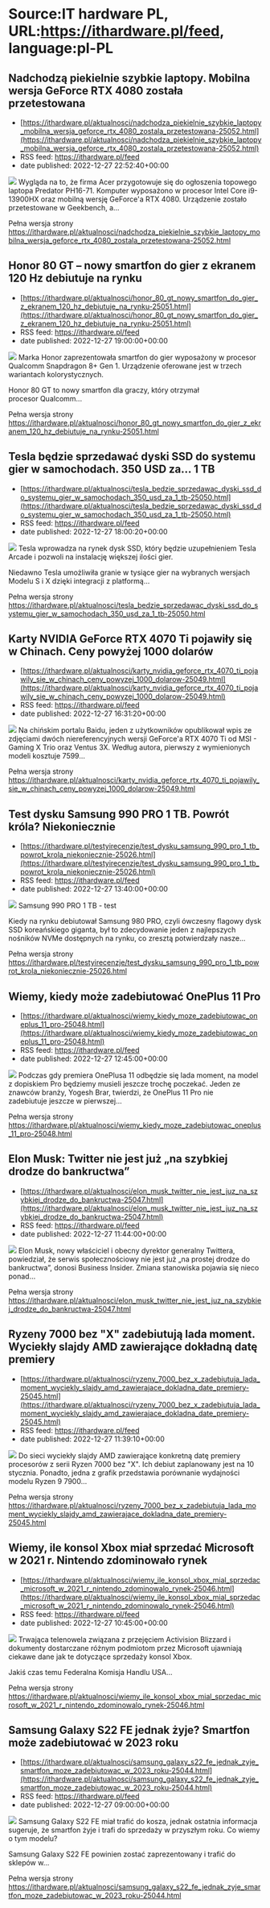 # Source:IT hardware PL, URL:https://ithardware.pl/feed, language:pl-PL

## Nadchodzą piekielnie szybkie laptopy. Mobilna wersja GeForce RTX 4080 została przetestowana
 - [https://ithardware.pl/aktualnosci/nadchodza_piekielnie_szybkie_laptopy_mobilna_wersja_geforce_rtx_4080_zostala_przetestowana-25052.html](https://ithardware.pl/aktualnosci/nadchodza_piekielnie_szybkie_laptopy_mobilna_wersja_geforce_rtx_4080_zostala_przetestowana-25052.html)
 - RSS feed: https://ithardware.pl/feed
 - date published: 2022-12-27 22:52:40+00:00

<img src="https://ithardware.pl/artykuly/min/25052_1.jpg" />            Wygląda na to, że firma Acer przygotowuje się do ogłoszenia topowego laptopa Predator&nbsp;PH16-71. Komputer wyposażono w procesor Intel Core i9-13900HX oraz mobilną wersję GeForce'a RTX 4080. Urządzenie zostało przetestowane w Geekbench, a...
            <p>Pełna wersja strony <a href="https://ithardware.pl/aktualnosci/nadchodza_piekielnie_szybkie_laptopy_mobilna_wersja_geforce_rtx_4080_zostala_przetestowana-25052.html">https://ithardware.pl/aktualnosci/nadchodza_piekielnie_szybkie_laptopy_mobilna_wersja_geforce_rtx_4080_zostala_przetestowana-25052.html</a></p>

## Honor 80 GT – nowy smartfon do gier z ekranem 120 Hz debiutuje na rynku
 - [https://ithardware.pl/aktualnosci/honor_80_gt_nowy_smartfon_do_gier_z_ekranem_120_hz_debiutuje_na_rynku-25051.html](https://ithardware.pl/aktualnosci/honor_80_gt_nowy_smartfon_do_gier_z_ekranem_120_hz_debiutuje_na_rynku-25051.html)
 - RSS feed: https://ithardware.pl/feed
 - date published: 2022-12-27 19:00:00+00:00

<img src="https://ithardware.pl/artykuly/min/25051_1.jpg" />            Marka Honor zaprezentowała smartfon do gier wyposażony w procesor Qualcomm Snapdragon 8+ Gen 1. Urządzenie oferowane jest w trzech wariantach kolorystycznych.

Honor 80 GT to nowy smartfon dla graczy, kt&oacute;ry otrzymał procesor&nbsp;Qualcomm...
            <p>Pełna wersja strony <a href="https://ithardware.pl/aktualnosci/honor_80_gt_nowy_smartfon_do_gier_z_ekranem_120_hz_debiutuje_na_rynku-25051.html">https://ithardware.pl/aktualnosci/honor_80_gt_nowy_smartfon_do_gier_z_ekranem_120_hz_debiutuje_na_rynku-25051.html</a></p>

## Tesla będzie sprzedawać dyski SSD do systemu gier w samochodach. 350 USD za... 1 TB
 - [https://ithardware.pl/aktualnosci/tesla_bedzie_sprzedawac_dyski_ssd_do_systemu_gier_w_samochodach_350_usd_za_1_tb-25050.html](https://ithardware.pl/aktualnosci/tesla_bedzie_sprzedawac_dyski_ssd_do_systemu_gier_w_samochodach_350_usd_za_1_tb-25050.html)
 - RSS feed: https://ithardware.pl/feed
 - date published: 2022-12-27 18:00:20+00:00

<img src="https://ithardware.pl/artykuly/min/25050_1.jpg" />            Tesla wprowadza na rynek dysk SSD, kt&oacute;ry będzie uzupełnieniem Tesla Arcade i pozwoli na instalację większej ilości gier.

Niedawno Tesla umożliwiła granie w tysiące gier na wybranych wersjach Modelu S i X dzięki integracji z platformą...
            <p>Pełna wersja strony <a href="https://ithardware.pl/aktualnosci/tesla_bedzie_sprzedawac_dyski_ssd_do_systemu_gier_w_samochodach_350_usd_za_1_tb-25050.html">https://ithardware.pl/aktualnosci/tesla_bedzie_sprzedawac_dyski_ssd_do_systemu_gier_w_samochodach_350_usd_za_1_tb-25050.html</a></p>

## Karty NVIDIA GeForce RTX 4070 Ti pojawiły się w Chinach. Ceny powyżej 1000 dolarów
 - [https://ithardware.pl/aktualnosci/karty_nvidia_geforce_rtx_4070_ti_pojawily_sie_w_chinach_ceny_powyzej_1000_dolarow-25049.html](https://ithardware.pl/aktualnosci/karty_nvidia_geforce_rtx_4070_ti_pojawily_sie_w_chinach_ceny_powyzej_1000_dolarow-25049.html)
 - RSS feed: https://ithardware.pl/feed
 - date published: 2022-12-27 16:31:20+00:00

<img src="https://ithardware.pl/artykuly/min/25049_1.jpg" />            Na chińskim portalu Baidu, jeden z użytkownik&oacute;w opublikował wpis ze zdjęciami dw&oacute;ch niereferencyjnych wersji GeForce'a RTX 4070 Ti od MSI - Gaming X Trio oraz Ventus 3X. Według autora, pierwszy z wymienionych modeli kosztuje 7599...
            <p>Pełna wersja strony <a href="https://ithardware.pl/aktualnosci/karty_nvidia_geforce_rtx_4070_ti_pojawily_sie_w_chinach_ceny_powyzej_1000_dolarow-25049.html">https://ithardware.pl/aktualnosci/karty_nvidia_geforce_rtx_4070_ti_pojawily_sie_w_chinach_ceny_powyzej_1000_dolarow-25049.html</a></p>

## Test dysku Samsung 990 PRO 1 TB. Powrót króla? Niekoniecznie
 - [https://ithardware.pl/testyirecenzje/test_dysku_samsung_990_pro_1_tb_powrot_krola_niekoniecznie-25026.html](https://ithardware.pl/testyirecenzje/test_dysku_samsung_990_pro_1_tb_powrot_krola_niekoniecznie-25026.html)
 - RSS feed: https://ithardware.pl/feed
 - date published: 2022-12-27 13:40:00+00:00

<img src="https://ithardware.pl/artykuly/min/25026_1.jpg" />            Samsung 990 PRO 1 TB - test

Kiedy na rynku debiutował Samsung 980 PRO, czyli &oacute;wczesny flagowy dysk SSD koreańskiego giganta, był to zdecydowanie jeden z najlepszych nośnik&oacute;w NVMe dostępnych na rynku, co zresztą potwierdzały nasze...
            <p>Pełna wersja strony <a href="https://ithardware.pl/testyirecenzje/test_dysku_samsung_990_pro_1_tb_powrot_krola_niekoniecznie-25026.html">https://ithardware.pl/testyirecenzje/test_dysku_samsung_990_pro_1_tb_powrot_krola_niekoniecznie-25026.html</a></p>

## Wiemy, kiedy może zadebiutować OnePlus 11 Pro
 - [https://ithardware.pl/aktualnosci/wiemy_kiedy_moze_zadebiutowac_oneplus_11_pro-25048.html](https://ithardware.pl/aktualnosci/wiemy_kiedy_moze_zadebiutowac_oneplus_11_pro-25048.html)
 - RSS feed: https://ithardware.pl/feed
 - date published: 2022-12-27 12:45:00+00:00

<img src="https://ithardware.pl/artykuly/min/25048_1.jpg" />            Podczas gdy premiera OnePlusa 11 odbędzie się lada moment, na model z dopiskiem Pro będziemy musieli jeszcze trochę poczekać. Jeden ze znawc&oacute;w branży, Yogesh Brar, twierdzi, że OnePlus 11 Pro nie zadebiutuje&nbsp;jeszcze w pierwszej...
            <p>Pełna wersja strony <a href="https://ithardware.pl/aktualnosci/wiemy_kiedy_moze_zadebiutowac_oneplus_11_pro-25048.html">https://ithardware.pl/aktualnosci/wiemy_kiedy_moze_zadebiutowac_oneplus_11_pro-25048.html</a></p>

## Elon Musk: Twitter nie jest już „na szybkiej drodze do bankructwa”
 - [https://ithardware.pl/aktualnosci/elon_musk_twitter_nie_jest_juz_na_szybkiej_drodze_do_bankructwa-25047.html](https://ithardware.pl/aktualnosci/elon_musk_twitter_nie_jest_juz_na_szybkiej_drodze_do_bankructwa-25047.html)
 - RSS feed: https://ithardware.pl/feed
 - date published: 2022-12-27 11:44:00+00:00

<img src="https://ithardware.pl/artykuly/min/25047_1.jpg" />            Elon Musk, nowy właściciel i obecny dyrektor generalny Twittera, powiedział, że serwis społecznościowy nie jest już &bdquo;na prostej drodze do bankructwa&rdquo;,&nbsp;donosi&nbsp;Business Insider.&nbsp;Zmiana stanowiska pojawia się nieco ponad...
            <p>Pełna wersja strony <a href="https://ithardware.pl/aktualnosci/elon_musk_twitter_nie_jest_juz_na_szybkiej_drodze_do_bankructwa-25047.html">https://ithardware.pl/aktualnosci/elon_musk_twitter_nie_jest_juz_na_szybkiej_drodze_do_bankructwa-25047.html</a></p>

## Ryzeny 7000 bez "X" zadebiutują lada moment. Wyciekły slajdy AMD zawierające dokładną datę premiery
 - [https://ithardware.pl/aktualnosci/ryzeny_7000_bez_x_zadebiutuja_lada_moment_wyciekly_slajdy_amd_zawierajace_dokladna_date_premiery-25045.html](https://ithardware.pl/aktualnosci/ryzeny_7000_bez_x_zadebiutuja_lada_moment_wyciekly_slajdy_amd_zawierajace_dokladna_date_premiery-25045.html)
 - RSS feed: https://ithardware.pl/feed
 - date published: 2022-12-27 11:39:10+00:00

<img src="https://ithardware.pl/artykuly/min/25045_1.jpg" />            Do sieci wyciekły slajdy AMD zawierające konkretną datę premiery procesor&oacute;w z serii Ryzen 7000 bez &quot;X&quot;. Ich debiut zaplanowany jest na 10 stycznia. Ponadto, jedna z grafik przedstawia por&oacute;wnanie wydajności modelu Ryzen 9 7900...
            <p>Pełna wersja strony <a href="https://ithardware.pl/aktualnosci/ryzeny_7000_bez_x_zadebiutuja_lada_moment_wyciekly_slajdy_amd_zawierajace_dokladna_date_premiery-25045.html">https://ithardware.pl/aktualnosci/ryzeny_7000_bez_x_zadebiutuja_lada_moment_wyciekly_slajdy_amd_zawierajace_dokladna_date_premiery-25045.html</a></p>

## Wiemy, ile konsol Xbox miał sprzedać Microsoft w 2021 r. Nintendo zdominowało rynek
 - [https://ithardware.pl/aktualnosci/wiemy_ile_konsol_xbox_mial_sprzedac_microsoft_w_2021_r_nintendo_zdominowalo_rynek-25046.html](https://ithardware.pl/aktualnosci/wiemy_ile_konsol_xbox_mial_sprzedac_microsoft_w_2021_r_nintendo_zdominowalo_rynek-25046.html)
 - RSS feed: https://ithardware.pl/feed
 - date published: 2022-12-27 10:45:00+00:00

<img src="https://ithardware.pl/artykuly/min/25046_1.jpg" />            Trwająca telenowela związana z przejęciem Activision Blizzard i dokumenty dostarczane r&oacute;żnym podmiotom przez Microsoft ujawniają ciekawe dane jak te dotyczące sprzedaży konsol Xbox.

Jakiś czas temu&nbsp;Federalna Komisja Handlu USA...
            <p>Pełna wersja strony <a href="https://ithardware.pl/aktualnosci/wiemy_ile_konsol_xbox_mial_sprzedac_microsoft_w_2021_r_nintendo_zdominowalo_rynek-25046.html">https://ithardware.pl/aktualnosci/wiemy_ile_konsol_xbox_mial_sprzedac_microsoft_w_2021_r_nintendo_zdominowalo_rynek-25046.html</a></p>

## Samsung Galaxy S22 FE jednak żyje? Smartfon może zadebiutować w 2023 roku
 - [https://ithardware.pl/aktualnosci/samsung_galaxy_s22_fe_jednak_zyje_smartfon_moze_zadebiutowac_w_2023_roku-25044.html](https://ithardware.pl/aktualnosci/samsung_galaxy_s22_fe_jednak_zyje_smartfon_moze_zadebiutowac_w_2023_roku-25044.html)
 - RSS feed: https://ithardware.pl/feed
 - date published: 2022-12-27 09:00:00+00:00

<img src="https://ithardware.pl/artykuly/min/25044_1.jpg" />            Samsung Galaxy S22 FE miał trafić do kosza, jednak ostatnia informacja sugeruje, że smartfon żyje i trafi do sprzedaży w przyszłym roku. Co wiemy o tym modelu?

Samsung Galaxy S22 FE powinien zostać zaprezentowany i trafić do sklep&oacute;w w...
            <p>Pełna wersja strony <a href="https://ithardware.pl/aktualnosci/samsung_galaxy_s22_fe_jednak_zyje_smartfon_moze_zadebiutowac_w_2023_roku-25044.html">https://ithardware.pl/aktualnosci/samsung_galaxy_s22_fe_jednak_zyje_smartfon_moze_zadebiutowac_w_2023_roku-25044.html</a></p>

